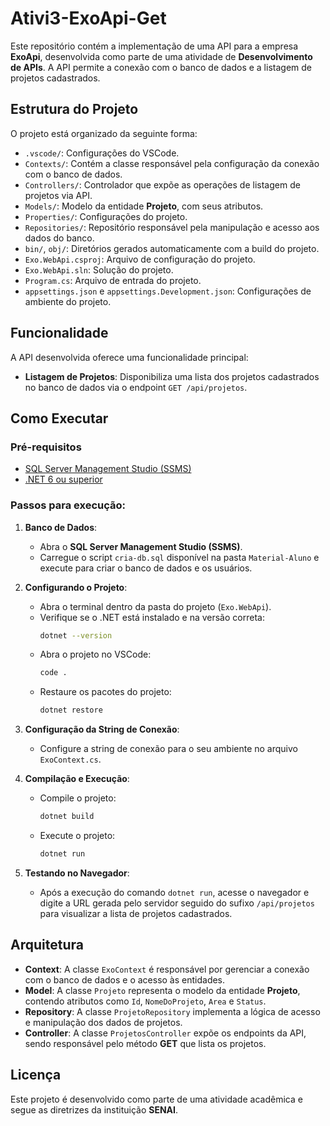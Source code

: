 # Ativi3-ExoApi-Get

Este repositório contém a implementação de uma API para a empresa **ExoApi**, desenvolvida como parte de uma atividade de **Desenvolvimento de APIs**. A API permite a conexão com o banco de dados e a listagem de projetos cadastrados. 

## Estrutura do Projeto

O projeto está organizado da seguinte forma:

- `.vscode/`: Configurações do VSCode.
- `Contexts/`: Contém a classe responsável pela configuração da conexão com o banco de dados.
- `Controllers/`: Controlador que expõe as operações de listagem de projetos via API.
- `Models/`: Modelo da entidade **Projeto**, com seus atributos.
- `Properties/`: Configurações do projeto.
- `Repositories/`: Repositório responsável pela manipulação e acesso aos dados do banco.
- `bin/`, `obj/`: Diretórios gerados automaticamente com a build do projeto.
- `Exo.WebApi.csproj`: Arquivo de configuração do projeto.
- `Exo.WebApi.sln`: Solução do projeto.
- `Program.cs`: Arquivo de entrada do projeto.
- `appsettings.json` e `appsettings.Development.json`: Configurações de ambiente do projeto.

## Funcionalidade

A API desenvolvida oferece uma funcionalidade principal: 

- **Listagem de Projetos**: Disponibiliza uma lista dos projetos cadastrados no banco de dados via o endpoint `GET /api/projetos`.

## Como Executar

### Pré-requisitos

- [SQL Server Management Studio (SSMS)](https://aka.ms/ssmsfullsetup)
- [.NET 6 ou superior](https://dotnet.microsoft.com/download/dotnet/6.0)

### Passos para execução:

1. **Banco de Dados**:
   - Abra o **SQL Server Management Studio (SSMS)**.
   - Carregue o script `cria-db.sql` disponível na pasta `Material-Aluno` e execute para criar o banco de dados e os usuários.
   
2. **Configurando o Projeto**:
   - Abra o terminal dentro da pasta do projeto (`Exo.WebApi`).
   - Verifique se o .NET está instalado e na versão correta:
     ```bash
     dotnet --version
     ```
   - Abra o projeto no VSCode:
     ```bash
     code .
     ```
   - Restaure os pacotes do projeto:
     ```bash
     dotnet restore
     ```

3. **Configuração da String de Conexão**:
   - Configure a string de conexão para o seu ambiente no arquivo `ExoContext.cs`.

4. **Compilação e Execução**:
   - Compile o projeto:
     ```bash
     dotnet build
     ```
   - Execute o projeto:
     ```bash
     dotnet run
     ```

5. **Testando no Navegador**:
   - Após a execução do comando `dotnet run`, acesse o navegador e digite a URL gerada pelo servidor seguido do sufixo `/api/projetos` para visualizar a lista de projetos cadastrados.

## Arquitetura

- **Context**: A classe `ExoContext` é responsável por gerenciar a conexão com o banco de dados e o acesso às entidades.
- **Model**: A classe `Projeto` representa o modelo da entidade **Projeto**, contendo atributos como `Id`, `NomeDoProjeto`, `Area` e `Status`.
- **Repository**: A classe `ProjetoRepository` implementa a lógica de acesso e manipulação dos dados de projetos.
- **Controller**: A classe `ProjetosController` expõe os endpoints da API, sendo responsável pelo método **GET** que lista os projetos.

## Licença

Este projeto é desenvolvido como parte de uma atividade acadêmica e segue as diretrizes da instituição **SENAI**.
